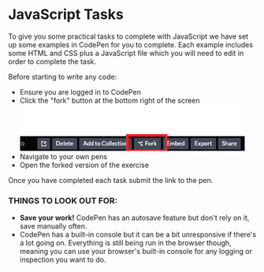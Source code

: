 # JavaScript Tasks

To give you some practical tasks to complete with JavaScript we have set up some examples in CodePen for you to complete. Each example includes some HTML and CSS plus a JavaScript file which you will need to edit in order to complete the task.

Before starting to write any code:

- Ensure you are logged in to CodePen
- Click the "fork" button at the bottom right of the screen
![fork button](img/fork_button.png)
- Navigate to your own pens
- Open the forked version of the exercise

Once you have completed each task submit the link to the pen.

### THINGS TO LOOK OUT FOR:

- **Save your work!** CodePen has an autosave feature but don't rely on it, save manually often.
- CodePen has a built-in console but it can be a bit unresponsive if there's a lot going on. Everything is still being run in the browser though, meaning you can use your browser's built-in console for any logging or inspection you want to do.
